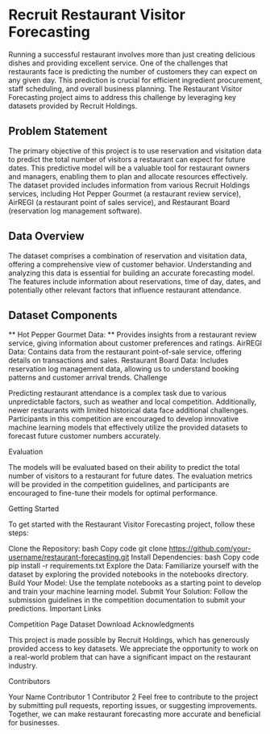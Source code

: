 # Recruit Restaurant Visitor Forecasting


Running a successful restaurant involves more than just creating delicious dishes and providing excellent service. One of the challenges that restaurants face is predicting the number of customers they can expect on any given day. This prediction is crucial for efficient ingredient procurement, staff scheduling, and overall business planning. The Restaurant Visitor Forecasting project aims to address this challenge by leveraging key datasets provided by Recruit Holdings.

## Problem Statement

The primary objective of this project is to use reservation and visitation data to predict the total number of visitors a restaurant can expect for future dates. This predictive model will be a valuable tool for restaurant owners and managers, enabling them to plan and allocate resources effectively. The dataset provided includes information from various Recruit Holdings services, including Hot Pepper Gourmet (a restaurant review service), AirREGI (a restaurant point of sales service), and Restaurant Board (reservation log management software).

## Data Overview

The dataset comprises a combination of reservation and visitation data, offering a comprehensive view of customer behavior. Understanding and analyzing this data is essential for building an accurate forecasting model. The features include information about reservations, time of day, dates, and potentially other relevant factors that influence restaurant attendance.

## Dataset Components

** Hot Pepper Gourmet Data: **
Provides insights from a restaurant review service, giving information about customer preferences and ratings.
AirREGI Data:
Contains data from the restaurant point-of-sale service, offering details on transactions and sales.
Restaurant Board Data:
Includes reservation log management data, allowing us to understand booking patterns and customer arrival trends.
Challenge

Predicting restaurant attendance is a complex task due to various unpredictable factors, such as weather and local competition. Additionally, newer restaurants with limited historical data face additional challenges. Participants in this competition are encouraged to develop innovative machine learning models that effectively utilize the provided datasets to forecast future customer numbers accurately.

Evaluation

The models will be evaluated based on their ability to predict the total number of visitors to a restaurant for future dates. The evaluation metrics will be provided in the competition guidelines, and participants are encouraged to fine-tune their models for optimal performance.

Getting Started

To get started with the Restaurant Visitor Forecasting project, follow these steps:

Clone the Repository:
bash
Copy code
git clone https://github.com/your-username/restaurant-forecasting.git
Install Dependencies:
bash
Copy code
pip install -r requirements.txt
Explore the Data:
Familiarize yourself with the dataset by exploring the provided notebooks in the notebooks directory.
Build Your Model:
Use the template notebooks as a starting point to develop and train your machine learning model.
Submit Your Solution:
Follow the submission guidelines in the competition documentation to submit your predictions.
Important Links

Competition Page
Dataset Download
Acknowledgments

This project is made possible by Recruit Holdings, which has generously provided access to key datasets. We appreciate the opportunity to work on a real-world problem that can have a significant impact on the restaurant industry.

Contributors

Your Name
Contributor 1
Contributor 2
Feel free to contribute to the project by submitting pull requests, reporting issues, or suggesting improvements. Together, we can make restaurant forecasting more accurate and beneficial for businesses.
